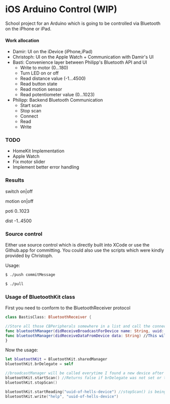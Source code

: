 # iOS Arduino Control (WIP)

School project for an Arduino which is going to be controlled via Bluetooth on the iPhone or iPad.

#### Work allocation

  * Damir: UI on the iDevice (iPhone,iPad)
  * Christoph: UI on the Apple Watch + Communication with Damir's UI
  * Basti: Convenience layer between Philipp's Bluetooth API and UI
       * Write to motor (0...180)
       * Turn LED on or off
       * Read distance value (-1...4500)
       * Read button state
       * Read motion sensor
       * Read potentiometer value (0...1023)
  * Philipp: Backend Bluetooth Communication
    * Start scan
    * Stop scan
    * Connect
    * Read 
    * Write

### TODO
 * HomeKit Implementation
 * Apple Watch
 * Fix motor slider
 * Implement better error handling

### Results

switch on|off

motion on|off

poti 0..1023

dist -1..4500

### Source control

Either use source control which is directly built into XCode or use the Github.app for committing. You could also use the scripts which were kindly provided by Christoph.

Usage:

```sh
$ ./push commitMessage
```
```sh
$ ./pull
```

### Usage of BluetoothKit class

First you need to conform to the BluetoothReceiver protocol

```swift
class BastisClass: BluetoothReceiver {

//Store all those CBPeripherals somewhere in a list and call the connect(peripheral) when someone clicked on it in a ListView
func bluetoothManager(didReceiveBroadcastForDevice name: String, uuid: String, peripheral: CBPeripheral) //This is being called when a new device was discovered
func bluetoothManager(didReceiveDataFromDevice data: String) //This will be called as soon as the device is connected with the data as parameter
}
```

Now the usage:
```swift
let bluetoothKit = BluetoothKit.sharedManager
bluetoothKit.brDelegate = self

//broadcastManager will be called everytime I found a new device after startScan() was called
bluetoothKit.startScan() //Returns false if brDelegate was not set or timeout was hit
bluetoothKit.stopScan()

bluetoothKit.startReading("uuid-of-hells-device") //stopScan() is being called here, no need to call it again
bluetoothKit.write("help", "uuid-of-hells-device")
```

